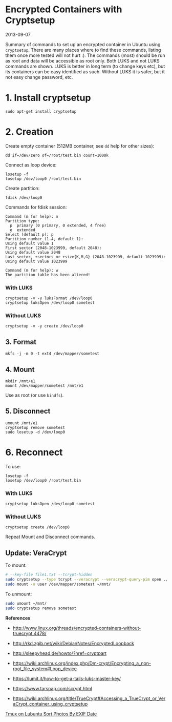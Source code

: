 # Encrypted Containers with Cryptsetup

2013-09-07

<!--- tags: linux encryption -->

Summary of commands to set up an encrypted container in Ubuntu using `cryptsetup`. There are many places where to find these commands, listing them once more tested will not hurt :). The commands (most) should be run as root and data will be accessible as root only. Both LUKS and not LUKS commands are shown. LUKS is better in long term (to change keys etc), but its containers can be easy identified as such. Without LUKS it is safer, but it not easy change password, etc.

# 1. Install cryptsetup

```
sudo apt-get install cryptsetup
```

# 2. Creation

Create empty container (512MB container, see `dd` help for other sizes):
```
dd if=/dev/zero of=/root/test.bin count=1000k
```

Connect as loop device:
```
losetup -f
losetup /dev/loop0 /root/test.bin
```

Create partition:
```
fdisk /dev/loop0
```
Commands for fdisk session:
```
Command (m for help): n
Partition type:
  p  primary (0 primary, 0 extended, 4 free)
  e  extended
Select (default p): p
Partition number (1-4, default 1):
Using default value 1
First sector (2048-1023999, default 2048):
Using default value 2048
Last sector, +sectors or +size{K,M,G} (2048-1023999, default 1023999):
Using default value 1023999

Command (m for help): w
The partition table has been altered!
```

### With LUKS
```
cryptsetup -v -y luksFormat /dev/loop0
cryptsetup luksOpen /dev/loop0 sometest
```
### Without LUKS
```
cryptsetup -v -y create /dev/loop0
```

## 3. Format
```
mkfs -j -m 0 -t ext4 /dev/mapper/sometest
```

## 4. Mount
```
mkdir /mnt/e1
mount /dev/mapper/sometest /mnt/e1
```
Use as root (or use `bindfs`).

## 5. Disconnect
```
umount /mnt/e1
cryptsetup remove sometest
sudo losetup -d /dev/loop0
```
# 6. Reconnect

To use:
```
losetup -f
losetup /dev/loop0 /root/test.bin
```

### With LUKS
```
cryptsetup luksOpen /dev/loop0 sometest
```

### Without LUKS
```
cryptsetup create /dev/loop0
```
Repeat Mount and Disconnect commands.

## Update: VeraCrypt

To mount:

```bash
# --key-file file1.txt --tcrypt-hidden
sudo cryptsetup --type tcrypt --veracrypt --veracrypt-query-pim open ./test.bin sometest
sudo mount -o user /dev/mapper/sometest ~/mnt/
```
To unmount:

```bash
sudo umount ~/mnt/
sudo cryptsetup remove sometest
```

**References**

* http://www.linux.org/threads/encrypted-containers-without-truecrypt.4478/
* http://rkd.zgib.net/wiki/DebianNotes/EncryptedLoopback
* http://sleepyhead.de/howto/?href=cryptpart

* https://wiki.archlinux.org/index.php/Dm-crypt/Encrypting_a_non-root_file_system#Loop_device
* https://lumit.it/how-to-get-a-tails-luks-master-key/
* https://www.tarsnap.com/scrypt.html

* https://wiki.archlinux.org/title/TrueCrypt#Accessing_a_TrueCrypt_or_VeraCrypt_container_using_cryptsetup 

<ins class='nfooter'><a rel='prev' id='fprev' href='#blog/2013/2013-09-28-Tmux-on-Lubuntu.md'>Tmux on Lubuntu</a> <a rel='next' id='fnext' href='#blog/2013/2013-08-20-Sort-Photos-By-EXIF-Date.md'>Sort Photos By EXIF Date</a></ins>

